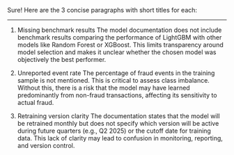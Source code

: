 
Sure! Here are the 3 concise paragraphs with short titles for each:


---

1. Missing benchmark results
The model documentation does not include benchmark results comparing the performance of LightGBM with other models like Random Forest or XGBoost. This limits transparency around model selection and makes it unclear whether the chosen model was objectively the best performer.

2. Unreported event rate
The percentage of fraud events in the training sample is not mentioned. This is critical to assess class imbalance. Without this, there is a risk that the model may have learned predominantly from non-fraud transactions, affecting its sensitivity to actual fraud.

3. Retraining version clarity
The documentation states that the model will be retrained monthly but does not specify which version will be active during future quarters (e.g., Q2 2025) or the cutoff date for training data. This lack of clarity may lead to confusion in monitoring, reporting, and version control.

